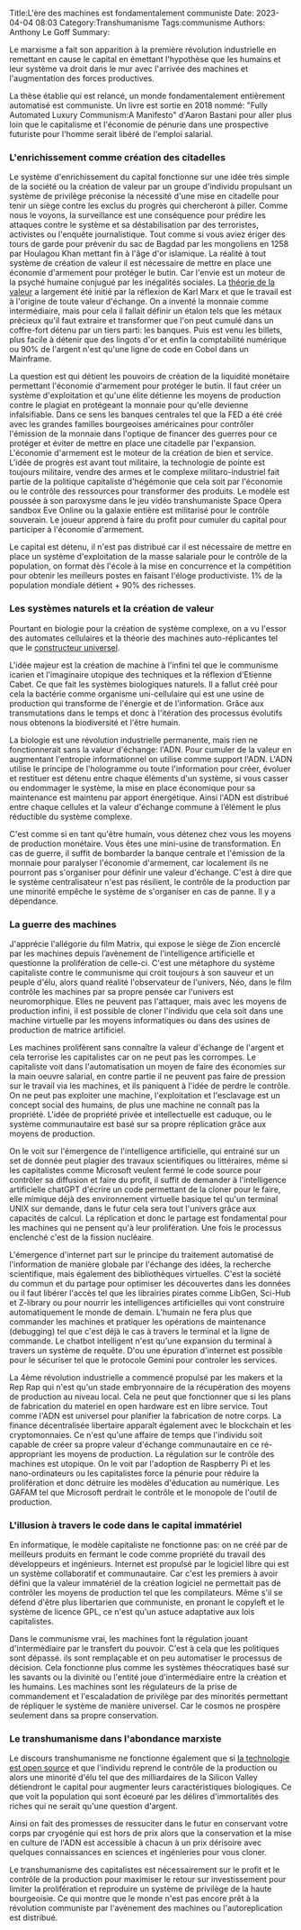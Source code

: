 ﻿Title:L'ère des machines est fondamentalement communiste
Date: 2023-04-04 08:03
Category:Transhumanisme
Tags:communisme
Authors: Anthony Le Goff
Summary:

Le marxisme a fait son apparition à la première révolution industrielle en remettant en cause le capital en émettant l'hypothèse que les humains et leur système va droit dans le mur avec l'arrivée des machines et l'augmentation des forces productives.  

La thèse établie qui est relancé, un monde fondamentalement entièrement automatisé est communiste. Un livre est sortie en 2018 nommé: "Fully Automated Luxury Communism:A Manifesto" d'Aaron Bastani pour aller plus loin que le capitalisme et l'économie de pénurie dans une prospective futuriste pour l'homme serait libéré de l'emploi salarial.  

### L'enrichissement comme création des citadelles

Le système d'enrichissement du capital fonctionne sur une idée très simple de la société ou la création de valeur par un groupe d'individu propulsant un système de privilège préconise la nécessité d'une mise en citadelle pour tenir un siège contre les exclus du progrès qui chercheront à piller. Comme nous le voyons, la surveillance est une conséquence pour prédire les attaques contre le système et sa déstabilisation par des terroristes, activistes ou l'enquête journalistique. Tout comme si vous aviez ériger des tours de garde pour prévenir du sac de Bagdad par les mongoliens en 1258 par Houlagou Khan mettant fin à l'âge d'or islamique. La réalité à tout système de création de valeur il est nécessaire de mettre en place une économie d'armement pour protéger le butin. Car l'envie est un moteur de la psyché humaine conjugué par les inégalités sociales. La [théorie de la valeur](https://fr.wikipedia.org/wiki/Th%C3%A9orie_de_la_valeur_(marxisme)) a largement été initié par la réflexion de Karl Marx et que le travail est à l'origine de toute valeur d'échange. On a inventé la monnaie comme intermédiaire, mais pour cela il fallait définir un étalon tels que les métaux précieux qu'il faut extraire et transformer que l'on peut cumulé dans un coffre-fort détenu par un tiers parti: les banques. Puis est venu les billets, plus facile à détenir que des lingots d'or et enfin la comptabilité numérique ou 90% de l'argent n'est qu'une ligne de code en Cobol dans un Mainframe.  

La question est qui détient les pouvoirs de création de la liquidité monétaire permettant l'économie d'armement pour protéger le butin. Il faut créer un système d'exploitation et qu'une élite détienne les moyens de production contre le plagiat en protégeant la monnaie pour qu'elle devienne infalsifiable. Dans ce sens les banques centrales tel que la FED a été créé avec les grandes familles bourgeoises américaines pour contrôler l'émission de la monnaie dans l'optique de financer des guerres pour ce protéger et éviter de mettre en place une citadelle par l'expansion. L'économie d'armement est le moteur de la création de bien et service. L'idée de progrès est avant tout militaire, la technologie de pointe est toujours militaire, vendre des armes et le complexe militaro-industriel fait partie de la politique capitaliste d'hégémonie que cela soit par l'économie ou le contrôle des ressources pour transformer des produits. Le modèle est poussée à son paroxysme dans le jeu vidéo transhumaniste Space Opera sandbox Eve Online ou la galaxie entière est militarisé pour le contrôle souverain. Le joueur apprend à faire du profit pour cumuler du capital pour participer à l'économie d'armement.

Le capital est détenu, il n'est pas distribué car il est nécessaire de mettre en place un système d'exploitation de la masse salariale pour le contrôle de la population, on format dès l'école à la mise en concurrence et la compétition pour obtenir les meilleurs postes en faisant l'éloge productiviste. 1% de la population mondiale détient + 90% des richesses.  

### Les systèmes naturels et la création de valeur

Pourtant en biologie pour la création de système complexe, on a vu l'essor des automates cellulaires et la théorie des machines auto-réplicantes tel que le [constructeur universel](https://fr.wikipedia.org/wiki/Constructeur_universel).  

L'idée majeur est la création de machine à l'infini tel que le communisme icarien et l'imaginaire utopique des techniques et la réflexion d'Etienne Cabet. Ce que fait les systèmes biologiques naturels. Il a fallut créé pour cela la bactérie comme organisme uni-cellulaire qui est une usine de production qui transforme de l'énergie et de l'information. Grâce aux transmutations dans le temps et donc à l'itération des processus évolutifs nous obtenons la biodiversité et l'être humain.  

La biologie est une révolution industrielle permanente, mais rien ne fonctionnerait sans la valeur d'échange: l'ADN. Pour cumuler de la valeur en augmentant l'entropie informationnel on utilise comme support l'ADN. L'ADN utilise le principe de l'hologramme ou toute l'information pour créer, évoluer et restituer est détenu entre chaque éléments d'un système, si vous casser ou endommager le système, la mise en place économique pour sa maintenance est maintenu par apport énergétique. Ainsi l'ADN est distribué entre chaque cellules et la valeur d'échange commune à l’élément le plus réductible du système complexe.  

C'est comme si en tant qu'être humain, vous détenez chez vous les moyens de production monétaire. Vous êtes une mini-usine de transformation. En cas de guerre, il suffit de bombarder la banque centrale et l'émission de la monnaie pour paralyser l'économie d'armement, car localement ils ne pourront pas s'organiser pour définir une valeur d'échange. C'est à dire que le système centralisateur n'est pas résilient, le contrôle de la production par une minorité empêche le système de s'organiser en cas de panne. Il y a dépendance.  

### La guerre des machines 

J'apprécie l'allégorie du film Matrix, qui expose le siège de Zion encerclé par les machines depuis l’avènement de l'intelligence artificielle et questionne la prolifération de celle-ci. C'est une métaphore du système capitaliste contre le communisme qui croit toujours à son sauveur et un peuple d'élu, alors quand réalité l'observateur de l'univers, Néo, dans le film contrôle les machines par sa propre pensée car l'univers est neuromorphique. Elles ne peuvent pas l'attaquer, mais avec les moyens de production infini, il est possible de cloner l'individu que cela soit dans une machine virtuelle par les moyens informatiques ou dans des usines de production de matrice artificiel.  

Les machines prolifèrent sans connaître la valeur d'échange de l'argent et cela terrorise les capitalistes car on ne peut pas les corrompes. Le capitaliste voit dans l'automatisation un moyen de faire des économies sur la main oeuvre salarial, en contre partie il ne peuvent pas faire de pression sur le travail via les machines, et ils paniquent à l'idée de perdre le contrôle. On ne peut pas exploiter une machine, l'exploitation et l'esclavage est un concept social des humains, de plus une machine ne connaît pas la propriété. L'idée de propriété privée et intellectuelle est caduque, ou le système communautaire est basé sur sa propre réplication grâce aux moyens de production.  

On le voit sur l'émergence de l'intelligence artificielle, qui entrainé sur un set de donnée peut plagier des travaux scientifiques ou littéraires, même si les capitalistes comme Microsoft veulent fermé le code source pour contrôler sa diffusion et faire du profit, il suffit de demander à l'intelligence artificielle chatGPT d'écrire un code permettant de la cloner pour le faire, elle mimique déjà des environnement virtuelle basique tel qu'un terminal UNIX sur demande, dans le futur cela sera tout l'univers grâce aux capacités de calcul. La réplication et donc le partage est fondamental pour les machines qui ne pensent qu'à leur prolifération. Une fois le processus enclenché c'est de la fission nucléaire.  

L'émergence d'internet part sur le principe du traitement automatisé de l'information de manière globale par l'échange des idées, la recherche scientifique, mais également des bibliothèques virtuelles. C'est la société du commun et du partage pour optimiser les découvertes dans les données ou il faut libérer l'accès tel que les librairies pirates comme LibGen, Sci-Hub et Z-library ou pour nourrir les intelligences artificielles qui vont construire automatiquement le monde de demain. L'humain ne fera plus que commander les machines et pratiquer les opérations de maintenance (debugging) tel que c'est déjà le cas à travers le terminal et la ligne de commande. Le chatbot intelligent n'est qu'une expansion du terminal à travers un système de requête. D'ou une épuration d'internet est possible pour le sécuriser tel que le protocole Gemini pour controler les services.  

La 4ème révolution industrielle a commencé propulsé par les makers et la Rep Rap qui n'est qu'un stade embryonnaire de la récupération des moyens de production au niveau local. Cela ne peut que fonctionner que si les plans de fabrication du materiel en open hardware est en libre service. Tout comme l'ADN est universel pour planifier la fabrication de notre corps. La finance décentralisée libertaire apparaît également avec le blockchain et les cryptomonnaies. Ce n'est qu'une affaire de temps que l'individu soit capable de créer sa propre valeur d'échange communautaire en ce ré-appropriant les moyens de production. La régulation sur le contrôle des machines est utopique. On le voit par l'adoption de Raspberry Pi et les nano-ordinateurs ou les capitalistes force la pénurie pour réduire la prolifération et donc détruire les modèles d'éducation au numérique. Les GAFAM tel que Microsoft perdrait le contrôle et le monopole de l'outil de production.  

### L'illusion à travers le code dans le capital immatériel

En informatique, le modèle capitaliste ne fonctionne pas: on ne créé par de meilleurs produits en fermant le code comme propriété du travail des développeurs et ingénieurs. Internet est propulsé par le logiciel libre qui est un système collaboratif et communautaire. Car c'est les premiers à avoir défini que la valeur immatériel de la création logiciel ne permettait pas de contrôler les moyens de production tel que les compilateurs. Même s'il se défend d'être plus libertarien que communiste, en pronant le copyleft et le système de licence GPL, ce n'est qu'un astuce adaptative aux lois capitalistes.  

Dans le communisme vrai, les machines font la régulation jouant d'intermédiaire par le transfert du pouvoir. C'est à cela que les politiques sont dépassé. ils sont remplaçable et on peu automatiser le processus de décision. Cela fonctionne plus comme les systèmes théocratiques basé sur les savants ou la divinité ou l'entité joue d'intermédiaire entre la création et les humains. Les machines sont les régulateurs de la prise de commandement et l'escaladation de privilège par des minorités permettant de répliquer le système de manière universel. Car le cosmos ne prospère seulement dans sa propre conservation.

### Le transhumanisme dans l'abondance marxiste

Le discours transhumanisme ne fonctionne également que si [la technologie est open source](https://transhumanistes.com/transhumanisme-open-source/) et que l'individu reprend le contrôle de la production ou alors une minorité d'élu tel que des milliardaires de la Silicon Valley détiendront le capital pour augmenter leurs caractéristiques biologiques. Ce que voit la population qui sont écoeuré par les délires d'immortalités des riches qui ne serait qu'une question d'argent. 

Ainsi on fait des promesses de ressuciter dans le futur en conservant votre corps par cryogénie qui est hors de prix alors que la conservation et la mise en culture de l'ADN est accessible à chacun à un prix dérisoire avec quelques connaissances en sciences et ingénieries pour vous cloner.

Le transhumanisme des capitalistes est nécessairement sur le profit et le contrôle de la production pour maximiser le retour sur investissement pour limiter la prolifération et reproduire un système de privilège de la haute bourgeoisie. Ce qui montre que le monde n'est pas encore prêt à la révolution communiste par l'avènement des machines ou l'autoreplication est distribué.